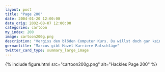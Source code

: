 ```yaml
---
layout: post
title: "Page 200"
date: 2004-01-20 12:00:00
date_orig: 2002-08-07 12:00:00
categories: cartoon
my_index: 200
image: cartoon200g.png
description: "Vergiss den blöden Computer Kurs. Du willst doch gar kein Geek werden, du willst lieber zur Fledermaus Schule für Wirtschaft gehen und eine mächtige Führungskraft werden, wie ich ch werde mich deswegen an dich wenden müssen Ah, Perfektion hazel Marcus"
germantitle: "Marcus gibt Hazel Karriere Ratschläge"
twitter_card_type: summary_large_image
---
```


{% include figure.html src="cartoon200g.png" alt="Hackles Page 200"  %}
